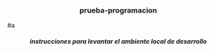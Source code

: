 




<h3 align="center">prueba-programacion</h3>
#a
  <h5 align = "center">instrucciones para levantar el ambiente local de desarrollo</h5>
    
